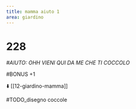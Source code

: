 ```yaml
---
title: mamma aiuto 1
area: giardino
---
```

# 228
_#AIUTO: OHH VIENI QUI DA ME CHE TI COCCOLO_

#BONUS +1

⬇️ [[12-giardino-mamma]] 

#TODO_disegno coccole